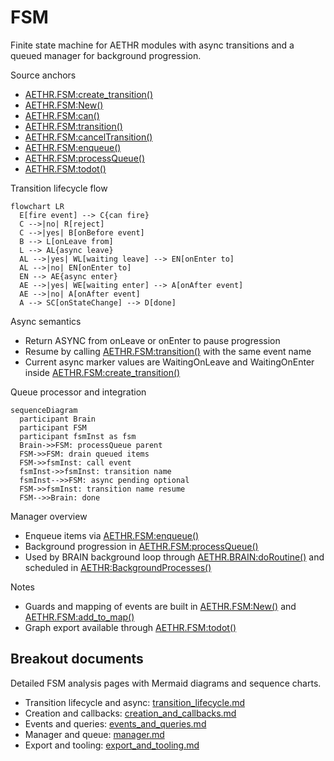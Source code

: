 # FSM

Finite state machine for AETHR modules with async transitions and a queued manager for background progression.

Source anchors
- [AETHR.FSM:create_transition()](../../dev/FSM.lua:104)
- [AETHR.FSM:New()](../../dev/FSM.lua:366)
- [AETHR.FSM:can()](../../dev/FSM.lua:407)
- [AETHR.FSM:transition()](../../dev/FSM.lua:451)
- [AETHR.FSM:cancelTransition()](../../dev/FSM.lua:461)
- [AETHR.FSM:enqueue()](../../dev/FSM.lua:501)
- [AETHR.FSM:processQueue()](../../dev/FSM.lua:515)
- [AETHR.FSM:todot()](../../dev/FSM.lua:427)

Transition lifecycle flow

```mermaid
flowchart LR
  E[fire event] --> C{can fire}
  C -->|no| R[reject]
  C -->|yes| B[onBefore event]
  B --> L[onLeave from]
  L --> AL{async leave}
  AL -->|yes| WL[waiting leave] --> EN[onEnter to]
  AL -->|no| EN[onEnter to]
  EN --> AE{async enter}
  AE -->|yes| WE[waiting enter] --> A[onAfter event]
  AE -->|no| A[onAfter event]
  A --> SC[onStateChange] --> D[done]
```

Async semantics
- Return ASYNC from onLeave or onEnter to pause progression
- Resume by calling [AETHR.FSM:transition()](../../dev/FSM.lua:451) with the same event name
- Current async marker values are WaitingOnLeave and WaitingOnEnter inside [AETHR.FSM:create_transition()](../../dev/FSM.lua:104)

Queue processor and integration

```mermaid
sequenceDiagram
  participant Brain
  participant FSM
  participant fsmInst as fsm
  Brain->>FSM: processQueue parent
  FSM->>FSM: drain queued items
  FSM->>fsmInst: call event
  fsmInst->>fsmInst: transition name
  fsmInst-->>FSM: async pending optional
  FSM->>fsmInst: transition name resume
  FSM-->>Brain: done
```

Manager overview
- Enqueue items via [AETHR.FSM:enqueue()](../../dev/FSM.lua:501)
- Background progression in [AETHR.FSM:processQueue()](../../dev/FSM.lua:515)
- Used by BRAIN background loop through [AETHR.BRAIN:doRoutine()](../../dev/BRAIN.lua:176) and scheduled in [AETHR:BackgroundProcesses()](../../dev/AETHR.lua:267)

Notes
- Guards and mapping of events are built in [AETHR.FSM:New()](../../dev/FSM.lua:366) and [AETHR.FSM:add_to_map()](../../dev/FSM.lua:200)
- Graph export available through [AETHR.FSM:todot()](../../dev/FSM.lua:427)

## Breakout documents

Detailed FSM analysis pages with Mermaid diagrams and sequence charts.

- Transition lifecycle and async: [transition_lifecycle.md](./transition_lifecycle.md)
- Creation and callbacks: [creation_and_callbacks.md](./creation_and_callbacks.md)
- Events and queries: [events_and_queries.md](./events_and_queries.md)
- Manager and queue: [manager.md](./manager.md)
- Export and tooling: [export_and_tooling.md](./export_and_tooling.md)